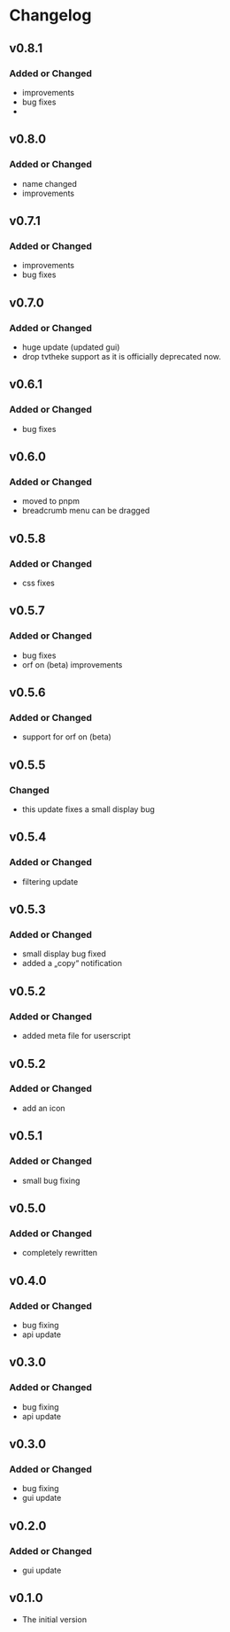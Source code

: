 # Changelog

## v0.8.1
### Added or Changed
- improvements
- bug fixes
-
## v0.8.0
### Added or Changed
- name changed
- improvements

## v0.7.1
### Added or Changed
- improvements
- bug fixes

## v0.7.0
### Added or Changed
- huge update (updated gui)
- drop tvtheke support as it is officially deprecated now.

## v0.6.1
### Added or Changed
- bug fixes

## v0.6.0
### Added or Changed
- moved to pnpm
- breadcrumb menu can be dragged

## v0.5.8
### Added or Changed
- css fixes

## v0.5.7
### Added or Changed
- bug fixes
- orf on (beta) improvements

## v0.5.6
### Added or Changed
- support for orf on (beta)

## v0.5.5
### Changed
- this update fixes a small display bug

## v0.5.4
### Added or Changed
- filtering update

## v0.5.3
### Added or Changed
- small display bug fixed
- added a „copy“ notification

## v0.5.2
### Added or Changed
- added meta file for userscript

## v0.5.2
### Added or Changed
- add an icon

## v0.5.1
### Added or Changed
- small bug fixing

## v0.5.0
### Added or Changed
- completely rewritten

## v0.4.0
### Added or Changed
- bug fixing
- api update

## v0.3.0
### Added or Changed
- bug fixing
- api update

## v0.3.0
### Added or Changed
- bug fixing
- gui update

## v0.2.0
### Added or Changed
- gui update

## v0.1.0
- The initial version
